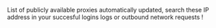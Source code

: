 List of publicly available proxies automatically updated, search these IP address in your succesful logins logs or outbound network requests !
